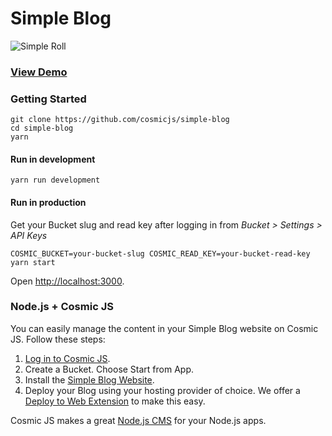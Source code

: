 # Simple Blog
![Simple Roll](https://cosmicjs.com/uploads/6465cab0-246c-11e7-995a-2b3b96eb2f07-Screen%20Shot%202017-04-18%20at%202.22.26%20PM.png)
### [View Demo](https://cosmicjs.com/apps/simple-blog/demo)
### Getting Started
```
git clone https://github.com/cosmicjs/simple-blog
cd simple-blog
yarn
```
#### Run in development
```
yarn run development
```
#### Run in production
Get your Bucket slug and read key after logging in from <i>Bucket > Settings > API Keys</i>
```
COSMIC_BUCKET=your-bucket-slug COSMIC_READ_KEY=your-bucket-read-key yarn start
```
Open [http://localhost:3000](http://localhost:3000).

### Node.js + Cosmic JS
You can easily manage the content in your Simple Blog website on Cosmic JS.  Follow these steps:

1. [Log in to Cosmic JS](https://cosmicjs.com).
2. Create a Bucket. Choose Start from App.
3. Install the [Simple Blog Website](https://cosmicjs.com/apps/simple-blog).
4. Deploy your Blog using your hosting provider of choice. We offer a [Deploy to Web Extension](https://www.cosmicjs.com/extensions/deploy-to-web) to make this easy.

Cosmic JS makes a great [Node.js CMS](https://cosmicjs.com/knowledge-base/nodejs-cms) for your Node.js apps.
